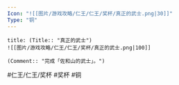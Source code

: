 ```yaml
---
Icon: "![[图片/游戏攻略/仁王/仁王/奖杯/真正的武士.png|30]]"
Type: "铜"
---
```

```ad-common-bronze-trophy
title: (Title:: "真正的武士")
![[图片/游戏攻略/仁王/仁王/奖杯/真正的武士.png|100]]

(Comment:: "完成「佐和山的武士」。")
```

#仁王/仁王/奖杯 #奖杯 #铜
